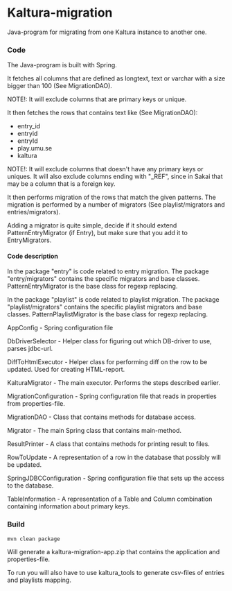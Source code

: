 # Kaltura-migration

Java-program for migrating from one Kaltura instance to another one.

### Code

The Java-program is built with Spring.

It fetches all columns that are defined as longtext, text or varchar with a size bigger than 100 (See MigrationDAO).

NOTE!: It will exclude columns that are primary keys or unique.

It then fetches the rows that contains text like (See MigrationDAO):

* entry_id
* entryid
* entryId
* play.umu.se
* kaltura

NOTE!: It will exclude columns that doesn't have any primary keys or uniques.
It will also exclude columns ending with "_REF", since in Sakai that may be a column that is a foreign key.

It then performs migration of the rows that match the given patterns. 
The migration is performed by a number of migrators (See playlist/migrators and entries/migrators).

Adding a migrator is quite simple, decide if it should extend PatternEntryMigrator (if Entry),
but make sure that you add it to EntryMigrators.

#### Code description

In the package "entry" is code related to entry migration.
The package "entry/migrators" contains the specific migrators and base classes.
PatternEntryMigrator is the base class for regexp replacing.

In the package "playlist" is code related to playlist migration.
The package "playlist/migrators" contains the specific playlist migrators and base classes.
PatternPlaylistMigrator is the base class for regexp replacing.

AppConfig - Spring configuration file

DbDriverSelector - Helper class for figuring out which DB-driver to use, parses jdbc-url.

DiffToHtmlExecutor - Helper class for performing diff on the row to be updated. Used for creating HTML-report.

KalturaMigrator - The main executor. Performs the steps described earlier.

MigrationConfiguration - Spring configuration file that reads in properties from properties-file.

MigrationDAO - Class that contains methods for database access.

Migrator - The main Spring class that contains main-method.

ResultPrinter - A class that contains methods for printing result to files.

RowToUpdate - A representation of a row in the database that possibly will be updated.

SpringJDBCConfiguration - Spring configuration file that sets up the access to the database.

TableInformation - A representation of a Table and Column combination containing information about primary keys.


### Build

```mvn clean package```

Will generate a kaltura-migration-app.zip that contains the application and properties-file.

To run you will also have to use kaltura_tools to generate csv-files of entries and playlists mapping.